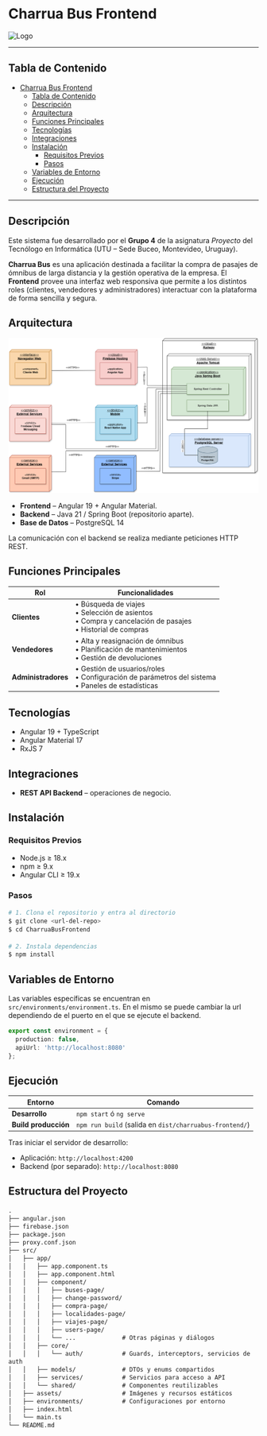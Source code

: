 # Charrua Bus Frontend

<img src="src/assets/charruabusIcoOrign.png" alt="Logo" width="600" />

---

## Tabla de Contenido

- [Charrua Bus Frontend](#charrua-bus-frontend)
  - [Tabla de Contenido](#tabla-de-contenido)
  - [Descripción](#descripción)
  - [Arquitectura](#arquitectura)
  - [Funciones Principales](#funciones-principales)
  - [Tecnologías](#tecnologías)
  - [Integraciones](#integraciones)
  - [Instalación](#instalación)
    - [Requisitos Previos](#requisitos-previos)
    - [Pasos](#pasos)
  - [Variables de Entorno](#variables-de-entorno)
  - [Ejecución](#ejecución)
  - [Estructura del Proyecto](#estructura-del-proyecto)

---

## Descripción

Este sistema fue desarrollado por el **Grupo 4** de la asignatura *Proyecto* del Tecnólogo en Informática (UTU – Sede Buceo, Montevideo, Uruguay).

**Charrua Bus** es una aplicación destinada a facilitar la compra de pasajes de ómnibus de larga distancia y la gestión operativa de la empresa. El **Frontend** provee una interfaz web responsiva que permite a los distintos roles (clientes, vendedores y administradores) interactuar con la plataforma de forma sencilla y segura.

## Arquitectura

![Arquitectura Física](src/assets/ArqFisica.png)

* **Frontend** – Angular 19 + Angular Material.
* **Backend** – Java 21 / Spring Boot (repositorio aparte).
* **Base de Datos** – PostgreSQL 14

La comunicación con el backend se realiza mediante peticiones HTTP REST.

## Funciones Principales

| Rol | Funcionalidades |
|-----|-----------------|
| **Clientes** | • Búsqueda de viajes<br/>• Selección de asientos<br/>• Compra y cancelación de pasajes<br/>• Historial de compras |
| **Vendedores** | • Alta y reasignación de ómnibus<br/>• Planificación de mantenimientos<br/>• Gestión de devoluciones |
| **Administradores** | • Gestión de usuarios/roles<br/>• Configuración de parámetros del sistema<br/>• Paneles de estadísticas |

## Tecnologías

* Angular 19 + TypeScript
* Angular Material 17
* RxJS 7

## Integraciones

* **REST API Backend** – operaciones de negocio.

## Instalación

### Requisitos Previos

* Node.js ≥ 18.x
* npm ≥ 9.x
* Angular CLI ≥ 19.x

### Pasos

```bash
# 1. Clona el repositorio y entra al directorio
$ git clone <url-del-repo>
$ cd CharruaBusFrontend

# 2. Instala dependencias
$ npm install
```

## Variables de Entorno

Las variables específicas se encuentran en `src/environments/environment.ts`. En el mismo se puede cambiar la url dependiendo de el puerto en el que se ejecute el backend.

```ts
export const environment = {
  production: false,
  apiUrl: 'http://localhost:8080'
};
```

## Ejecución

| Entorno | Comando |
|---------|---------|
| **Desarrollo** | `npm start` ó `ng serve` |
| **Build producción** | `npm run build` (salida en `dist/charruabus-frontend/`) |

Tras iniciar el servidor de desarrollo:
* Aplicación: `http://localhost:4200`
* Backend (por separado): `http://localhost:8080`





## Estructura del Proyecto

```text
.
├── angular.json
├── firebase.json
├── package.json
├── proxy.conf.json
├── src/
│   ├── app/
│   │   ├── app.component.ts
│   │   ├── app.component.html
│   │   ├── component/
│   │   │   ├── buses-page/
│   │   │   ├── change-password/
│   │   │   ├── compra-page/
│   │   │   ├── localidades-page/
│   │   │   ├── viajes-page/
│   │   │   ├── users-page/
│   │   │   └── ...             # Otras páginas y diálogos
│   │   ├── core/
│   │   │   └── auth/           # Guards, interceptors, servicios de auth
│   │   ├── models/             # DTOs y enums compartidos
│   │   ├── services/           # Servicios para acceso a API
│   │   └── shared/             # Componentes reutilizables
│   ├── assets/                 # Imágenes y recursos estáticos
│   ├── environments/           # Configuraciones por entorno
│   ├── index.html
│   └── main.ts
└── README.md
```
